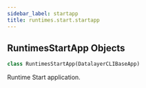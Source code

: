 ```yaml
---
sidebar_label: startapp
title: runtimes.start.startapp
---
```


## RuntimesStartApp Objects

```python
class RuntimesStartApp(DatalayerCLIBaseApp)
```

Runtime Start application.

